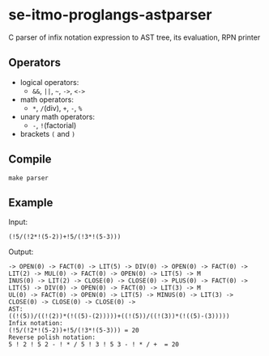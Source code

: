 # se-itmo-proglangs-astparser
C parser of infix notation expression to AST tree, its evaluation, RPN printer

## Operators
  - logical operators:
    - `&&`, `||`, `~`, `->`, `<->`
  - math operators:
    - `*`, `/`(div), `+`, `-`, `%`
  - unary math operators:
    - `-`, `!`(factorial)
  - brackets `(` and `)`

## Compile
```
make parser
```

## Example

Input:
```
(!5/(!2*!(5-2))+!5/(!3*!(5-3)))
```
Output:
```
-> OPEN(0) -> FACT(0) -> LIT(5) -> DIV(0) -> OPEN(0) -> FACT(0) -> LIT(2) -> MUL(0) -> FACT(0) -> OPEN(0) -> LIT(5) -> M
INUS(0) -> LIT(2) -> CLOSE(0) -> CLOSE(0) -> PLUS(0) -> FACT(0) -> LIT(5) -> DIV(0) -> OPEN(0) -> FACT(0) -> LIT(3) -> M
UL(0) -> FACT(0) -> OPEN(0) -> LIT(5) -> MINUS(0) -> LIT(3) -> CLOSE(0) -> CLOSE(0) -> CLOSE(0) ->
AST:
((!(5))/((!(2))*(!((5)-(2)))))+((!(5))/((!(3))*(!((5)-(3)))))
Infix notation:
(!5/(!2*!(5-2))+!5/(!3*!(5-3))) = 20
Reverse polish notation:
5 ! 2 ! 5 2 - ! * / 5 ! 3 ! 5 3 - ! * / +  = 20
```
